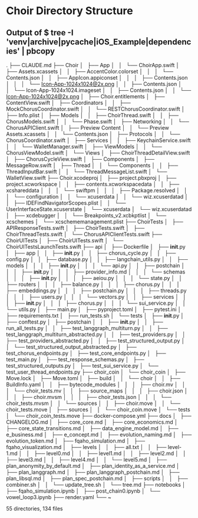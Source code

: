 # Choir Directory Structure
## Output of $ tree -I 'venv|archive|__pycache__|iOS_Example|dependencies' | pbcopy

.
├── CLAUDE.md
├── Choir
│   ├── App
│   │   └── ChoirApp.swift
│   ├── Assets.xcassets
│   │   ├── AccentColor.colorset
│   │   │   └── Contents.json
│   │   ├── AppIcon.appiconset
│   │   │   ├── Contents.json
│   │   │   └── Icon-App-1024x1024@2x.png
│   │   ├── Contents.json
│   │   └── Icon-App-1024x1024.imageset
│   │       ├── Contents.json
│   │       └── Icon-App-1024x1024@2x.png
│   ├── Choir.entitlements
│   ├── ContentView.swift
│   ├── Coordinators
│   │   ├── MockChorusCoordinator.swift
│   │   └── RESTChorusCoordinator.swift
│   ├── Info.plist
│   ├── Models
│   │   ├── ChoirThread.swift
│   │   ├── ChorusModels.swift
│   │   └── Phase.swift
│   ├── Networking
│   │   └── ChorusAPIClient.swift
│   ├── Preview Content
│   │   └── Preview Assets.xcassets
│   │       └── Contents.json
│   ├── Protocols
│   │   └── ChorusCoordinator.swift
│   ├── Services
│   │   ├── KeychainService.swift
│   │   └── WalletManager.swift
│   ├── ViewModels
│   │   └── ChorusViewModel.swift
│   └── Views
│       ├── ChoirThreadDetailView.swift
│       ├── ChorusCycleView.swift
│       ├── Components
│       ├── MessageRow.swift
│       ├── Thread
│       │   └── Components
│       │       ├── ThreadInputBar.swift
│       │       └── ThreadMessageList.swift
│       └── WalletView.swift
├── Choir.xcodeproj
│   ├── project.pbxproj
│   ├── project.xcworkspace
│   │   ├── contents.xcworkspacedata
│   │   ├── xcshareddata
│   │   │   └── swiftpm
│   │   │       ├── Package.resolved
│   │   │       └── configuration
│   │   └── xcuserdata
│   │       └── wiz.xcuserdatad
│   │           ├── IDEFindNavigatorScopes.plist
│   │           └── UserInterfaceState.xcuserstate
│   └── xcuserdata
│       └── wiz.xcuserdatad
│           ├── xcdebugger
│           │   └── Breakpoints_v2.xcbkptlist
│           └── xcschemes
│               └── xcschememanagement.plist
├── ChoirTests
│   ├── APIResponseTests.swift
│   ├── ChoirTests.swift
│   ├── ChoirThreadTests.swift
│   └── ChorusAPIClientTests.swift
├── ChoirUITests
│   ├── ChoirUITests.swift
│   └── ChoirUITestsLaunchTests.swift
├── api
│   ├── Dockerfile
│   ├── __init__.py
│   ├── app
│   │   ├── __init__.py
│   │   ├── chorus_cycle.py
│   │   ├── config.py
│   │   ├── database.py
│   │   ├── langchain_utils.py
│   │   ├── models
│   │   │   ├── __init__.py
│   │   │   └── api.py
│   │   ├── postchain
│   │   │   ├── __init__.py
│   │   │   ├── provider_info.md
│   │   │   └── schemas
│   │   │       ├── __init__.py
│   │   │       ├── aeiou.py
│   │   │       └── state.py
│   │   ├── routers
│   │   │   ├── balance.py
│   │   │   ├── chorus.py
│   │   │   ├── embeddings.py
│   │   │   ├── postchain.py
│   │   │   ├── threads.py
│   │   │   ├── users.py
│   │   │   └── vectors.py
│   │   ├── services
│   │   │   ├── __init__.py
│   │   │   ├── chorus.py
│   │   │   └── sui_service.py
│   │   └── utils.py
│   ├── main.py
│   ├── pyproject.toml
│   ├── pytest.ini
│   ├── requirements.txt
│   ├── run_tests.sh
│   └── tests
│       ├── __init__.py
│       ├── conftest.py
│       ├── postchain
│       │   ├── __init__.py
│       │   ├── run_all_tests.py
│       │   ├── test_langgraph_multiturn.py
│       │   ├── test_langgraph_multiturn_abstracted.py
│       │   ├── test_providers.py
│       │   ├── test_providers_abstracted.py
│       │   ├── test_structured_output.py
│       │   └── test_structured_output_abstracted.py
│       ├── test_chorus_endpoints.py
│       ├── test_core_endpoints.py
│       ├── test_main.py
│       ├── test_response_schemas.py
│       ├── test_structured_outputs.py
│       ├── test_sui_service.py
│       └── test_user_thread_endpoints.py
├── choir_coin
│   └── choir_coin
│       ├── Move.lock
│       ├── Move.toml
│       ├── build
│       │   └── choir
│       │       ├── BuildInfo.yaml
│       │       ├── bytecode_modules
│       │       │   ├── choir.mv
│       │       │   └── choir_tests.mv
│       │       ├── source_maps
│       │       │   ├── choir.json
│       │       │   ├── choir.mvsm
│       │       │   ├── choir_tests.json
│       │       │   └── choir_tests.mvsm
│       │       └── sources
│       │           ├── choir.move
│       │           └── choir_tests.move
│       ├── sources
│       │   └── choir_coin.move
│       └── tests
│           └── choir_coin_tests.move
├── docker-compose.yml
├── docs
│   ├── CHANGELOG.md
│   ├── core_core.md
│   ├── core_economics.md
│   ├── core_state_transitions.md
│   ├── data_engine_model.md
│   ├── e_business.md
│   ├── e_concept.md
│   ├── evolution_naming.md
│   ├── evolution_token.md
│   ├── fqaho_simulation.md
│   ├── fqaho_visualization.md
│   ├── levels
│   │   ├── all.txt
│   │   ├── level-1.md
│   │   ├── level0.md
│   │   ├── level1.md
│   │   ├── level2.md
│   │   ├── level3.md
│   │   ├── level4.md
│   │   └── level5.md
│   ├── plan_anonymity_by_default.md
│   ├── plan_identity_as_a_service.md
│   ├── plan_langgraph.md
│   ├── plan_langgraph_postchain.md
│   ├── plan_libsql.md
│   ├── plan_spec_postchain.md
│   ├── scripts
│   │   ├── combiner.sh
│   │   └── update_tree.sh
│   └── tree.md
├── notebooks
│   ├── fqaho_simulation.ipynb
│   ├── post_chain0.ipynb
│   └── vowel_loop3.ipynb
├── render.yaml
└── ~

55 directories, 134 files
